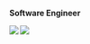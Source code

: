 **Software Engineer**


<img align="left" src="https://img.shields.io/badge/-javascript-273849?logo=javascript&logoColor=white&style=for-the-badge" />
<img align="left" src="https://img.shields.io/badge/-golang-273849?logo=go&logoColor=white&style=for-the-badge" />
